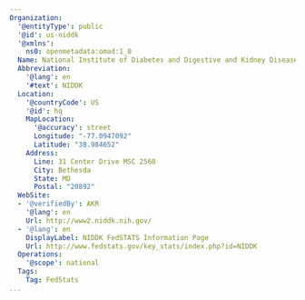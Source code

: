 ```yaml
---
Organization:
  '@entityType': public
  '@id': us-niddk
  '@xmlns':
    ns0: openmetadata:omad:1_0
  Name: National Institute of Diabetes and Digestive and Kidney Diseases
  Abbreviation:
    '@lang': en
    '#text': NIDDK
  Location:
    '@countryCode': US
    '@id': hq
    MapLocation:
      '@accuracy': street
      Longitude: "-77.0947092"
      Latitude: "38.984652"
    Address:
      Line: 31 Center Drive MSC 2560
      City: Bethesda
      State: MD
      Postal: "20892"
  WebSite:
  - '@verifiedBy': AKR
    '@lang': en
    Url: http://www2.niddk.nih.gov/
  - '@lang': en
    DisplayLabel: NIDDK FedSTATS Information Page
    Url: http://www.fedstats.gov/key_stats/index.php?id=NIDDK
  Operations:
    '@scope': national
  Tags:
    Tag: FedStats
...
```

